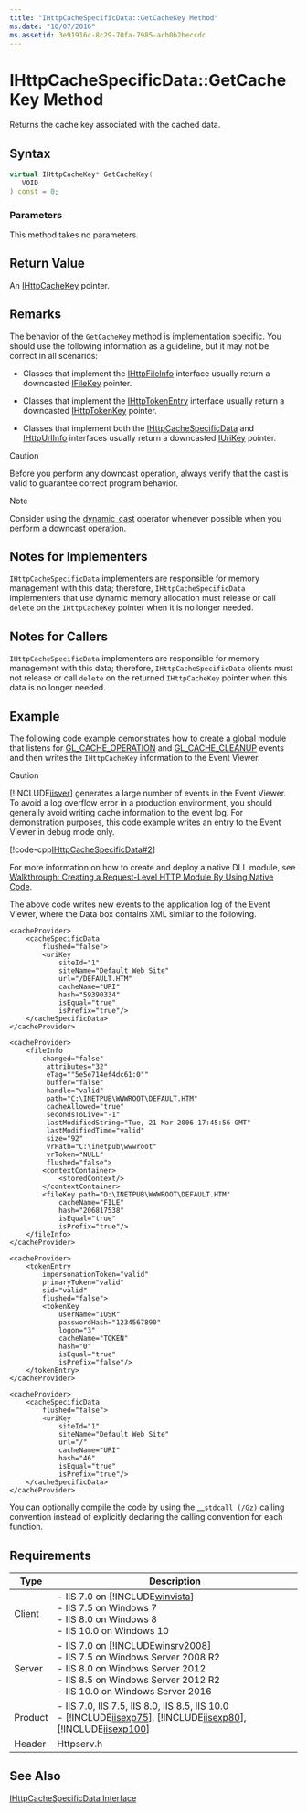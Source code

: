 ```yaml
---
title: "IHttpCacheSpecificData::GetCacheKey Method"
ms.date: "10/07/2016"
ms.assetid: 3e91916c-8c29-70fa-7985-acb0b2beccdc
---
```

# IHttpCacheSpecificData::GetCacheKey Method
Returns the cache key associated with the cached data.  
  
## Syntax  
  
```cpp  
virtual IHttpCacheKey* GetCacheKey(  
   VOID  
) const = 0;  
```  
  
### Parameters  
 This method takes no parameters.  
  
## Return Value  
 An [IHttpCacheKey](../../web-development-reference/native-code-api-reference/ihttpcachekey-interface.md) pointer.  
  
## Remarks  
 The behavior of the `GetCacheKey` method is implementation specific. You should use the following information as a guideline, but it may not be correct in all scenarios:  
  
- Classes that implement the [IHttpFileInfo](../../web-development-reference/native-code-api-reference/ihttpfileinfo-interface.md) interface usually return a downcasted [IFileKey](../../web-development-reference/native-code-api-reference/ifilekey-interface.md) pointer.  
  
- Classes that implement the [IHttpTokenEntry](../../web-development-reference/native-code-api-reference/ihttptokenentry-interface.md) interface usually return a downcasted [IHttpTokenKey](../../web-development-reference/native-code-api-reference/ihttptokenkey-interface.md) pointer.  
  
- Classes that implement both the [IHttpCacheSpecificData](../../web-development-reference/native-code-api-reference/ihttpcachespecificdata-interface.md) and [IHttpUrlInfo](../../web-development-reference/native-code-api-reference/ihttpurlinfo-interface.md) interfaces usually return a downcasted [IUriKey](../../web-development-reference/native-code-api-reference/iurikey-interface.md) pointer.  
  
> [!CAUTION]
>  Before you perform any downcast operation, always verify that the cast is valid to guarantee correct program behavior.  
  
> [!NOTE]
>  Consider using the [dynamic_cast](https://go.microsoft.com/fwlink/?LinkId=57556) operator whenever possible when you perform a downcast operation.  
  
## Notes for Implementers  
 `IHttpCacheSpecificData` implementers are responsible for memory management with this data; therefore, `IHttpCacheSpecificData` implementers that use dynamic memory allocation must release or call `delete` on the `IHttpCacheKey` pointer when it is no longer needed.  
  
## Notes for Callers  
 `IHttpCacheSpecificData` implementers are responsible for memory management with this data; therefore, `IHttpCacheSpecificData` clients must not release or call `delete` on the returned `IHttpCacheKey` pointer when this data is no longer needed.  
  
## Example  
 The following code example demonstrates how to create a global module that listens for [GL_CACHE_OPERATION](../../web-development-reference/native-code-api-reference/request-processing-constants.md) and [GL_CACHE_CLEANUP](../../web-development-reference/native-code-api-reference/request-processing-constants.md) events and then writes the `IHttpCacheKey` information to the Event Viewer.  
  
> [!CAUTION]
>  [!INCLUDE[iisver](../../wmi-provider/includes/iisver-md.md)] generates a large number of events in the Event Viewer. To avoid a log overflow error in a production environment, you should generally avoid writing cache information to the event log. For demonstration purposes, this code example writes an entry to the Event Viewer in debug mode only.  
  
 [!code-cpp[IHttpCacheSpecificData#2](../../../samples/snippets/cpp/VS_Snippets_IIS/IIS7/IHttpCacheSpecificData/cpp/GetCacheKey.cpp#2)]  
  
 For more information on how to create and deploy a native DLL module, see [Walkthrough: Creating a Request-Level HTTP Module By Using Native Code](../../web-development-reference/native-code-development-overview/walkthrough-creating-a-request-level-http-module-by-using-native-code.md).  
  
 The above code writes new events to the application log of the Event Viewer, where the Data box contains XML similar to the following.  
  
```  
<cacheProvider>  
    <cacheSpecificData   
        flushed="false">  
        <uriKey   
            siteId="1"   
            siteName="Default Web Site"   
            url="/DEFAULT.HTM"   
            cacheName="URI"   
            hash="59390334"   
            isEqual="true"   
            isPrefix="true"/>  
    </cacheSpecificData>  
</cacheProvider>  
```  
  
```  
<cacheProvider>  
    <fileInfo   
        changed="false"   
         attributes="32"   
         eTag=""5e5e714ef4dc61:0""   
         buffer="false"   
         handle="valid"   
         path="C:\INETPUB\WWWROOT\DEFAULT.HTM"   
         cacheAllowed="true"   
         secondsToLive="-1"   
         lastModifiedString="Tue, 21 Mar 2006 17:45:56 GMT"   
         lastModifiedTime="valid"   
         size="92"   
         vrPath="C:\inetpub\wwwroot"   
         vrToken="NULL"   
         flushed="false">  
        <contextContainer>  
            <storedContext/>  
        </contextContainer>  
        <fileKey path="D:\INETPUB\WWWROOT\DEFAULT.HTM"   
            cacheName="FILE"   
            hash="206817538"   
            isEqual="true"   
            isPrefix="true"/>  
    </fileInfo>  
</cacheProvider>  
```  
  
```  
<cacheProvider>  
    <tokenEntry   
        impersonationToken="valid"   
        primaryToken="valid"   
        sid="valid"   
        flushed="false">  
        <tokenKey   
            userName="IUSR"   
            passwordHash="1234567890"   
            logon="3"   
            cacheName="TOKEN"   
            hash="0"   
            isEqual="true"   
            isPrefix="false"/>  
    </tokenEntry>  
</cacheProvider>  
```  
  
```  
<cacheProvider>  
    <cacheSpecificData   
        flushed="false">  
        <uriKey   
            siteId="1"   
            siteName="Default Web Site"   
            url="/"   
            cacheName="URI"   
            hash="46"   
            isEqual="true"   
            isPrefix="true"/>  
    </cacheSpecificData>  
</cacheProvider>  
```  
  
 You can optionally compile the code by using the __`stdcall (/Gz)` calling convention instead of explicitly declaring the calling convention for each function.  
  
## Requirements  
  
|Type|Description|  
|----------|-----------------|  
|Client|-   IIS 7.0 on [!INCLUDE[winvista](../../wmi-provider/includes/winvista-md.md)]<br />-   IIS 7.5 on Windows 7<br />-   IIS 8.0 on Windows 8<br />-   IIS 10.0 on Windows 10|  
|Server|-   IIS 7.0 on [!INCLUDE[winsrv2008](../../wmi-provider/includes/winsrv2008-md.md)]<br />-   IIS 7.5 on Windows Server 2008 R2<br />-   IIS 8.0 on Windows Server 2012<br />-   IIS 8.5 on Windows Server 2012 R2<br />-   IIS 10.0 on Windows Server 2016|  
|Product|-   IIS 7.0, IIS 7.5, IIS 8.0, IIS 8.5, IIS 10.0<br />-   [!INCLUDE[iisexp75](../../web-development-reference/native-code-api-reference/includes/iisexp75-md.md)], [!INCLUDE[iisexp80](../../web-development-reference/native-code-api-reference/includes/iisexp80-md.md)], [!INCLUDE[iisexp100](../../web-development-reference/native-code-api-reference/includes/iisexp100-md.md)]|  
|Header|Httpserv.h|  
  
## See Also  
 [IHttpCacheSpecificData Interface](../../web-development-reference/native-code-api-reference/ihttpcachespecificdata-interface.md)
